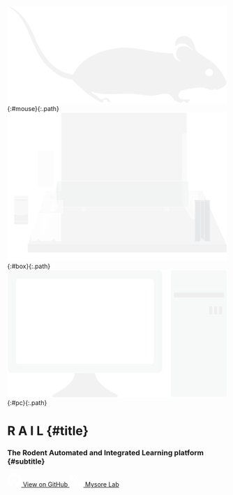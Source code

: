 ![](./images/paths/mouse.svg){:#mouse}{:.path}
![](./images/paths/box.svg){:#box}{:.path}
![](./images/paths/PC.svg){:#pc}{:.path}

# R A I L {#title}
### The **R**odent **A**utomated and **I**ntegrated **L**earning platform {#subtitle}

<a href="https://github.com/badholt/rail" class="button">
<img class="icon" src="data:image/svg+xml,%3Csvg xmlns='http://www.w3.org/2000/svg' class='octicon octicon-mark-github v-align-middle' height='32' viewBox='0 0 16 16' version='1.1' width='32' aria-hidden='true'%3E%3Cpath fill='%23fff' fill-rule='evenodd' d='M8 0C3.58 0 0 3.58 0 8c0 3.54 2.29 6.53 5.47 7.59.4.07.55-.17.55-.38 0-.19-.01-.82-.01-1.49-2.01.37-2.53-.49-2.69-.94-.09-.23-.48-.94-.82-1.13-.28-.15-.68-.52-.01-.53.63-.01 1.08.58 1.23.82.72 1.21 1.87.87 2.33.66.07-.52.28-.87.51-1.07-1.78-.2-3.64-.89-3.64-3.95 0-.87.31-1.59.82-2.15-.08-.2-.36-1.02.08-2.12 0 0 .67-.21 2.2.82.64-.18 1.32-.27 2-.27.68 0 1.36.09 2 .27 1.53-1.04 2.2-.82 2.2-.82.44 1.1.16 1.92.08 2.12.51.56.82 1.27.82 2.15 0 3.07-1.87 3.75-3.65 3.95.29.25.54.73.54 1.48 0 1.07-.01 1.93-.01 2.2 0 .21.15.46.55.38A8.013 8.013 0 0016 8c0-4.42-3.58-8-8-8z'%3E%3C/path%3E%3C/svg%3E" alt="GitHub logo">
View on GitHub
</a>

<a href="https://mysorelab.johnshopkins.edu/" class="button">
<img class="icon" src="data:image/svg+xml,%3Csvg id='neuron' enable-background='new 0 0 32 32' height='32' viewBox='0 0 512 512' width='32' xmlns='http://www.w3.org/2000/svg'%3E%3Cg%3E%3Cpath fill='%23fff' d='m497.027 441.99-29.695-.046c18.385-18.458 29.766-43.896 29.766-71.945 0-8.284-6.716-15-15-15s-15 6.716-15 15c0 38.168-29.856 69.477-67.438 71.84l-80.291-.124c-58.749-.09-108.636-38.808-125.599-92.033-6.406 3.421-13.65 5.316-21.195 5.316h-.153c-2.943-.01-5.836-.319-8.654-.879 19.342 67.704 81.754 117.482 155.555 117.596l84.698.501c6.615 0 11.848 2.206 16.467 6.943 4.809 4.931 6.693 9.99 6.505 17.464-.209 8.282 6.335 15.165 14.617 15.374.129.003.257.005.385.005 8.108 0 14.783-6.469 14.988-14.622.239-9.457-1.489-17.886-5.217-25.462l45.216.07h.024c8.272 0 14.986-6.701 14.999-14.977.011-8.282-6.694-15.008-14.978-15.021z'/%3E%3Cpath fill='%23fff' d='m187.572 180c0-8.271-6.729-15-15.001-15s-15 6.729-15 15 6.729 15 15 15 15.001-6.729 15.001-15z'/%3E%3Cpath fill='%23fff' d='m172.571 325c5.523 0 10.603-3.037 13.216-7.905l14.297-26.631c10.701-19.934 30.265-31.624 52.676-31.624.809 0 26.987.967 26.987.967 1.647 1.914 2.872 4.184 3.548 6.707 1.18 4.402.586 8.98-1.673 12.893-4.143 7.174-1.685 16.348 5.49 20.49 2.362 1.364 4.941 2.012 7.486 2.012 5.184 0 10.226-2.69 13.004-7.502 5.987-10.369 7.755-22.391 5.063-34.034 10.973-3.362 20.759-10.693 26.936-21.392 4.143-7.174 1.685-16.348-5.49-20.49-7.176-4.142-16.349-1.685-20.49 5.49-3.888 6.735-11.717 9.788-18.909 7.962l-12.72-20.538c-12.342-19.927-12.263-43.672.21-63.518l11.606-18.466c1.831-.115 3.689.051 5.518.541 4.402 1.18 8.07 3.984 10.329 7.896 2.778 4.813 7.82 7.502 13.004 7.502 2.545 0 5.124-.648 7.486-2.012 7.175-4.142 9.633-13.316 5.49-20.49-5.986-10.367-15.509-17.909-26.934-21.4 2.689-11.64.92-23.659-5.066-34.026-4.143-7.175-13.319-9.632-20.49-5.49-7.175 4.142-9.633 13.316-5.49 20.49 2.259 3.912 2.853 8.491 1.674 12.893-.476 1.775-1.227 3.422-2.197 4.914l-22.652.701c-23.378.713-43.952-11.216-54.904-31.941l-11.971-22.654c.347-9.069 7.813-16.345 16.966-16.345 8.284 0 15-6.716 15-15s-6.716-15-15-15c-12.354 0-23.602 4.799-32 12.62-8.397-7.821-19.646-12.62-31.999-12.62-8.284 0-15 6.716-15 15s6.716 15 15 15c9.135 0 16.59 7.249 16.963 16.295l-12.476 23.24c-11.088 20.652-31.734 32.45-55.113 31.578l-25.525-.958c-3.343-5.189-3.754-12.019-.462-17.722 4.143-7.174 1.684-16.348-5.49-20.49-7.178-4.142-16.35-1.683-20.49 5.491-6.177 10.7-7.646 22.842-5.07 34.026-11.423 3.491-20.946 11.033-26.93 21.398-4.143 7.174-1.685 16.348 5.49 20.49 2.362 1.364 4.941 2.012 7.486 2.012 5.184 0 10.226-2.69 13.004-7.502 2.259-3.912 5.927-6.716 10.329-7.896 3.157-.847 6.403-.765 9.431.174l11.43 18.456c12.341 19.927 12.263 43.673-.209 63.519l-11.725 18.092c-8.113 4.687-18.534 1.896-23.223-6.222-4.142-7.175-13.319-9.632-20.49-5.49-7.175 4.142-9.633 13.316-5.49 20.49 6.177 10.699 15.96 18.029 26.932 21.391-2.579 11.186-1.112 23.332 5.067 34.034 2.778 4.813 7.82 7.503 13.004 7.503 2.545 0 5.124-.648 7.486-2.012 7.174-4.142 9.633-13.316 5.49-20.49-3.675-6.365-2.735-14.133 1.75-19.455l28.92-.894c23.385-.703 43.953 11.216 54.903 31.941l13.742 26.008c2.59 4.901 7.671 7.974 13.213 7.993zm-45-145c0-24.813 20.187-45 45-45s45.001 20.187 45.001 45-20.188 45-45.001 45-45-20.187-45-45z'/%3E%3C/g%3E%3C/svg%3E" alt="A neuron">
Mysore Lab
</a>
